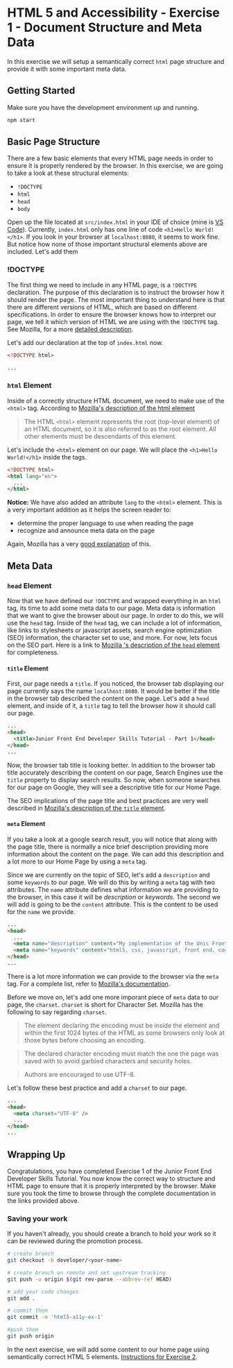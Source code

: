 # HTML 5 and Accessibility - Exercise 1 - Document Structure and Meta Data

In this exercise we will setup a semantically correct `html` page structure and provide it with some important meta data.

## Getting Started

Make sure you have the development environment up and running.

```sh
npm start
```

## Basic Page Structure

There are a few basic elements that every HTML page needs in order to ensure it is properly rendered by the browser. In this exercise, we are going to take a look at these structural elements:

* `!DOCTYPE`
* `html`
* `head`
* `body`

Open up the file located at `src/index.html` in your IDE of choice (mine is [VS Code](https://code.visualstudio.com/)). Currently, `index.html` only has one line of code `<h1>Hello World!</h1>`. If you look in your browser at `localhost:8080`, it seems to work fine. But notice how none of those important structural elements above are included. Let's add them

### !DOCTYPE

The first thing we need to include in any HTML page, is a `!DOCTYPE` declaration. The purpose of this declaration is to instruct the browser how it should render the page. The most important thing to understand here is that there are different versions of HTML, which are based on different specifications. In order to ensure the browser knows how to interpret our page, we tell it which version of HTML we are using with the `!DOCTYPE` tag. See Mozilla, for a more [detailed description](https://developer.mozilla.org/en-US/docs/Glossary/Doctype).

Let's add our declaration at the top of `index.html` now.

```html
<!DOCTYPE html>

...
```

### `html` Element

Inside of a correctly structure HTML document, we need to make use of the `<html>` tag. According to [Mozilla's description of the html element](https://developer.mozilla.org/en-US/docs/Web/HTML/Element/html)

> The HTML `<html>` element represents the root (top-level element) of an HTML document, so it is also referred to as the root element. All other elements must be descendants of this element.

Let's include the `<html>` element on our page. We will place the `<h1>Hello World!</h1>` inside the tags.

```html
<!DOCTYPE html>
<html lang="en">
  ...
</html>
```


**Notice:** We have also added an attribute `lang` to the `<html>` element. This is a very important addition as it helps the screen reader to: 
* determine the proper language to use when reading the page
* recognize and announce meta data on the page

Again, Mozilla has a very [good explanation](https://developer.mozilla.org/en-US/docs/Web/HTML/Element/html#Accessibility_concerns) of this.

## Meta Data

### `head` Element

Now that we have defined our `!DOCTYPE` and wrapped everything in an `html` tag, its time to add some meta data to our page. Meta data is information that we want to give the browser about our page. In order to do this, we will use the `head` tag. Inside of the `head` tag, we can include a lot of information, like links to stylesheets or javascript assets, search engine optimization (SEO) information, the character set to use, and more. For now, lets focus on the SEO part. Here is a link to [Mozilla 's description of the `head` element](https://developer.mozilla.org/en-US/docs/Web/HTML/Element/head) for completeness.

#### `title` Element

First, our page needs a `title`. If you noticed, the browser tab displaying our page currently says the name `localhost:8080`. It would be better if the title in the browser tab described the content on the page. Let's add a `head` element, and inside of it, a `title` tag to tell the browser how it should call our page.

```html
...
<head>
  <title>Junior Front End Developer Skills Tutorial - Part 1</head>
</head>
...
```

Now, the browser tab title is looking better. In addition to the browser tab title accurately describing the content on our page, Search Engines use the `title` property to display search results. So now, when someone searches for our page on Google, they will see a descriptive title for our Home Page.

The SEO implications of the page title and best practices are very well described in [Mozilla's description of the `title` element](https://developer.mozilla.org/en-US/docs/Web/HTML/Element/title).

#### `meta` Element

If you take a look at a google search result, you will notice that along with the page title, there is normally a nice brief description providing more information about the content on the page. We can add this description and a lot more to our Home Page by using a `meta` tag.

Since we are currently on the topic of SEO, let's add a `description` and some `keywords` to our page. We will do this by writing a `meta` tag with two attributes. The `name` attribute defines what information we are providing to the browser, in this case it will be *description* or *keywords*. The second we will add is going to be the `content` attribute. This is the content to be used for the `name` we provide.

```html
...
<head>
  ...
  <meta name="description" content="My implementation of the Unic Front End Skills repository exercises." />
  <meta name="keywords" content="html5, css, javascript, front end, coding, tutorial" />
</head>
...
```

There is a lot more information we can provide to the browser via the `meta` tag. For a complete list, refer to [Mozilla's documentation](https://developer.mozilla.org/en-US/docs/Web/HTML/Element/meta).

Before we move on, let's add one more imporant piece of `meta` data to our page, the `charset`. `charset` is short for Character Set. Mozilla has the following to say regarding `charset`.

> The <meta> element declaring the encoding must be inside the <head> element and within the first 1024 bytes of the HTML as some browsers only look at those bytes before choosing an encoding.

> The declared character encoding must match the one the page was saved with to avoid garbled characters and security holes.

> Authors are encouraged to use UTF-8.

Let's follow these best practice and add a `charset` to our page.

```html
...
<head>
  <meta charset="UTF-8" />
  ...
</head>
...
```

## Wrapping Up

Congratulations, you have completed Exercise 1 of the Junior Front End Developer Skills Tutorial. You now know the correct way to structure and HTML page to ensure that it is properly interpreted by the browser. Make sure you took the time to browse through the complete documentation in the links provided above.

### Saving your work

If you haven't already, you should create a branch to hold your work so it can be reviewed during the promotion process.

```sh
# create branch
git checkout -b developer/<your-name>

# create branch on remote and set upstream tracking
git push -u origin $(git rev-parse --abbrev-ref HEAD)

# add your code changes
git add .

# commit them
git commit -m 'html5-a11y-ex-1'

#push them
git push origin
```

In the next exercise, we will add some content to our home page using semantically correct HTML 5 elements. [Instructions for Exercise 2](/ex-2.md).
